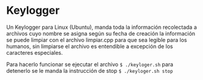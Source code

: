 # Keylogger

Un Keylogger para Linux (Ubuntu), manda toda la información recolectada a archivos cuyo nombre se asigna según su fecha de creación
la información se puede limpiar con el archivo limpiar.cpp para que sea legible para los humanos, sin limpiarse el archivo es entendible a excepción de los caracteres especiales.

Para hacerlo funcionar se ejecutar el archivo `$ ./keyloger.sh`  para detenerlo se le manda la instrucción de stop `$ ./keyloger.sh stop`
